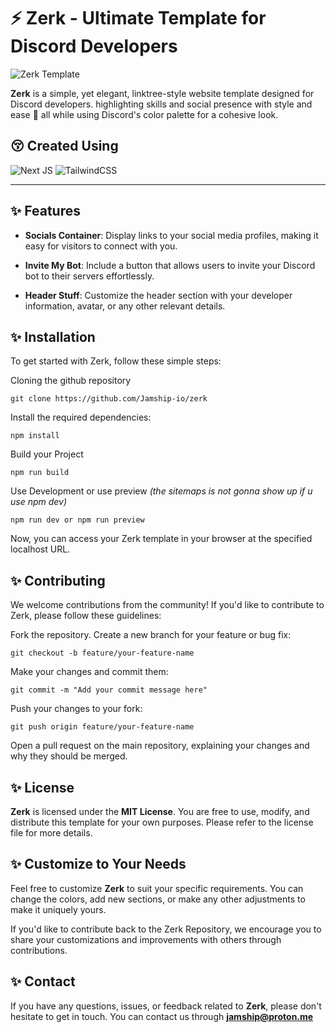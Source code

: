 # ⚡️ Zerk - Ultimate Template for Discord Developers

![Zerk Template](https://zerk.vercel.app/zerk.png "Zerk Template")

**Zerk** is a simple, yet elegant, linktree-style website template designed for Discord developers. highlighting skills and social presence with style and ease 🙌 all while using Discord's color palette for a cohesive look.

## 😚 Created Using
  
![Next JS](https://img.shields.io/badge/Next-black?style=for-the-badge&logo=next.js&logoColor=white)
![TailwindCSS](https://img.shields.io/badge/tailwindcss-%2338B2AC.svg?style=for-the-badge&logo=tailwind-css&logoColor=white)

---------------------------------------

## ✨ Features

- **Socials Container**: Display links to your social media profiles, making it easy for visitors to connect with you.

- **Invite My Bot**: Include a button that allows users to invite your Discord bot to their servers effortlessly.

- **Header Stuff**: Customize the header section with your developer information, avatar, or any other relevant details.

## ✨ Installation

To get started with Zerk, follow these simple steps:

Cloning the github repository 
```shell
git clone https://github.com/Jamship-io/zerk
```
Install the required dependencies:
```shell
npm install
```
Build your Project
```shell
npm run build
```
Use Development or use preview *(the sitemaps is not gonna show up if u use npm dev)*
```shell
npm run dev or npm run preview
```









Now, you can access your Zerk template in your browser at the specified localhost URL.

## ✨ Contributing

We welcome contributions from the community! If you'd like to contribute to Zerk, please follow these guidelines:

Fork the repository.
Create a new branch for your feature or bug fix:
```shell
git checkout -b feature/your-feature-name
```
Make your changes and commit them:
```shell
git commit -m "Add your commit message here"
```
Push your changes to your fork:
```shell
git push origin feature/your-feature-name
```
Open a pull request on the main repository, explaining your changes and why they should be merged.


## ✨ License

**Zerk** is licensed under the **MIT License**. You are free to use, modify, and distribute this template for your own purposes. Please refer to the license file for more details.

## ✨ Customize to Your Needs

Feel free to customize **Zerk** to suit your specific requirements. You can change the colors, add new sections, or make any other adjustments to make it uniquely yours.

If you'd like to contribute back to the Zerk Repository, we encourage you to share your customizations and improvements with others through contributions.

## ✨ Contact

If you have any questions, issues, or feedback related to **Zerk**, please don't hesitate to get in touch. You can contact us through **jamship@proton.me**

